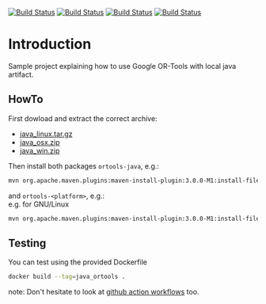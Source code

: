 [![Build Status][docker_status]][workflow_link]
[![Build Status][linux_status]][workflow_link]
[![Build Status][macos_status]][workflow_link]
[![Build Status][win_status]][workflow_link]

[docker_status]: https://github.com/or-tools/java_or-tools/workflows/Docker/badge.svg?branch=main
[linux_status]: https://github.com/or-tools/java_or-tools/workflows/Linux/badge.svg?branch=main
[macos_status]: https://github.com/or-tools/java_or-tools/workflows/MacOS/badge.svg?branch=main
[win_status]: https://github.com/or-tools/java_or-tools/workflows/Windows/badge.svg?branch=main
[workflow_link]: https://github.com/or-tools/java_or-tools/actions

# Introduction
Sample project explaining how to use Google OR-Tools with local java artifact.

## HowTo
First dowload and extract the correct archive:
* [java_linux.tar.gz](https://github.com/google/or-tools/releases/download/v8.2/java_linux.tar.gz)
* [java_osx.zip](https://github.com/google/or-tools/releases/download/v8.2/java_osx.zip)
* [java_win.zip](https://github.com/google/or-tools/releases/download/v8.2/java_win.zip)

Then install both packages `ortools-java`, e.g.:<br>
```sh
mvn org.apache.maven.plugins:maven-install-plugin:3.0.0-M1:install-file -Dfile="ortools-java-8.2.8710.jar"
```
and `ortools-<platform>`, e.g.:<br>
e.g. for GNU/Linux
```sh
mvn org.apache.maven.plugins:maven-install-plugin:3.0.0-M1:install-file -Dfile="ortools-linux-x86-64-8.2.8710.jar"
```

## Testing
You can test using the provided Dockerfile
```sh
docker build --tag=java_ortools .
```

note: Don't hesitate to look at [github action workflows](.github/workflows)
too.

